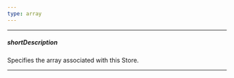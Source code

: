 ```yaml
---
type: array
---
```

---
##### shortDescription
Specifies the array associated with this Store.

---
